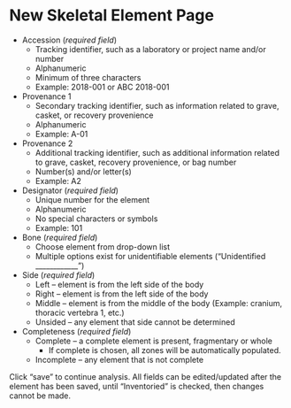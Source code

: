 # **New Skeletal Element Page**

* Accession (*required field*)
  * Tracking identifier, such as a laboratory or project name and/or number
  * Alphanumeric
  * Minimum of three characters
  * Example: 2018-001 or ABC 2018-001
* Provenance 1
  * Secondary tracking identifier, such as information related to grave, casket, or recovery provenience
  * Alphanumeric
  * Example: A-01
* Provenance 2
  * Additional tracking identifier, such as additional information related to grave, casket, recovery provenience, or bag number
  * Number(s) and/or letter(s)
  * Example: A2
* Designator (*required field*)
  * Unique number for the element
  * Alphanumeric
  * No special characters or symbols
  * Example: 101
* Bone (*required field*)
  * Choose element from drop-down list
  * Multiple options exist for unidentifiable elements (“Unidentified ____________”)
* Side (*required field*)
  * Left – element is from the left side of the body
  * Right – element is from the left side of the body
  * Middle – element is from the middle of the body (Example: cranium, thoracic vertebra 1, etc.)
  * Unsided – any element that side cannot be determined
* Completeness (*required field*)
  * Complete – a complete element is present, fragmentary or whole
    * If complete is chosen, all zones will be automatically populated.
  * Incomplete – any element that is not complete

Click “save” to continue analysis. All fields can be edited/updated after the element has been saved, until “Inventoried” is checked, then changes cannot be made.
